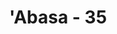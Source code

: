 ---
title: "'Abasa - 35"
no: 35
arabic_no: ٣٥
ayah: وَاُمِّهٖ وَاَبِيْهِۙ
translation: "dan dari ibu dan bapaknya,"
tafsir: "Pada ayat-ayat ini diterangkan bahwa pada hari Kiamat, manusia lari dari saudara, ibu, dan bapaknya, bahkan dari istri dan anak-anaknya. Hal itu disebabkan seluruh pikiran hanya tertuju pada penyelamatan diri dari bencana yang sangat menakutkan, sehingga lupa pada orang tua, saudara, istri, dan anak-anak. Firman Allah:\n\nWahai manusia! Bertakwalah kepada Tuhanmu dan takutlah pada hari yang (ketika itu) seorang bapak tidak dapat menolong anaknya, dan seorang anak tidak dapat (pula) menolong bapaknya sedikit pun. Sungguh, janji Allah pasti benar, maka janganlah sekali-kali kamu terpedaya oleh kehidupan dunia, dan jangan sampai kamu terpedaya oleh penipu dalam (menaati) Allah. (Luqman/31: 33)"
---
